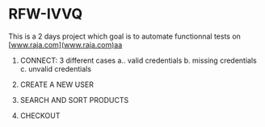 # RFW-IVVQ
This is a 2 days project which goal is to automate functionnal tests on [www.raja.com](www.raja.com)aa
1. CONNECT: 3 different cases
    a.. valid credentials
    b. missing credentials
    c. unvalid credentials

2. CREATE A NEW USER
3. SEARCH AND SORT PRODUCTS
4. CHECKOUT
